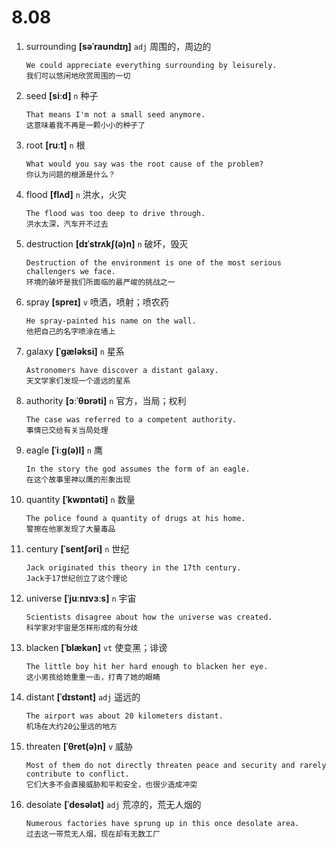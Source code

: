 # 8.08





















1. surrounding **[səˈraʊndɪŋ]** `adj` 周围的，周边的
    ```
    We could appreciate everything surrounding by leisurely.
    我们可以悠闲地欣赏周围的一切
    ```

2. seed **[siːd]** `n` 种子
    ```
    That means I'm not a small seed anymore.
    这意味着我不再是一颗小小的种子了
    ```

3. root **[ruːt]** `n` 根
    ```
    What would you say was the root cause of the problem?
    你认为问题的根源是什么？
    ```

4. flood **[flʌd]** `n` 洪水，火灾
    ```
    The flood was too deep to drive through.
    洪水太深，汽车开不过去
    ```

5. destruction **[dɪˈstrʌkʃ(ə)n]** `n` 破坏，毁灭
    ```
    Destruction of the environment is one of the most serious challengers we face.
    环境的破坏是我们所面临的最严峻的挑战之一
    ```

6. spray **[spreɪ]** `v` 喷洒，喷射；喷农药
    ```
    He spray-painted his name on the wall.
    他把自己的名字喷涂在墙上
    ```

7. galaxy **[ˈɡæləksi]** `n` 星系
    ```
    Astronomers have discover a distant galaxy.
    天文学家们发现一个遥远的星系
    ```

8. authority **[ɔːˈθɒrəti]** `n` 官方，当局；权利
    ```
    The case was referred to a competent authority.
    事情已交给有关当局处理
    ```

9. eagle **[ˈiːɡ(ə)l]** `n` 鹰
    ```
    In the story the god assumes the form of an eagle.
    在这个故事里神以鹰的形象出现
    ```

10. quantity **[ˈkwɒntəti]** `n` 数量
    ```
    The police found a quantity of drugs at his home.
    警擦在他家发现了大量毒品
    ```

11. century **[ˈsentʃəri]** `n` 世纪
    ```
    Jack originated this theory in the 17th century.
    Jack于17世纪创立了这个理论
    ```

12. universe **[ˈjuːnɪvɜːs]** `n` 宇宙
    ```
    Scientists disagree about how the universe was created.
    科学家对宇宙是怎样形成的有分歧
    ```

13. blacken **[ˈblækən]** `vt` 使变黑；诽谤
    ```
    The little boy hit her hard enough to blacken her eye.
    这小男孩给她重重一击，打青了她的眼睛
    ```

14. distant **[ˈdɪstənt]** `adj` 遥远的
    ```
    The airport was about 20 kilometers distant.
    机场在大约20公里远的地方
    ```

15. threaten **[ˈθret(ə)n]** `v` 威胁
    ```
    Most of them do not directly threaten peace and security and rarely contribute to conflict.
    它们大多不会直接威胁和平和安全，也很少造成冲突
    ```

16. desolate **[ˈdesələt]** `adj` 荒凉的，荒无人烟的
    ```
    Numerous factories have sprung up in this once desolate area.
    过去这一带荒无人烟，现在却有无数工厂
    ```
